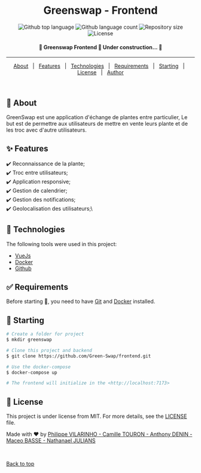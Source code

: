 <h1 align="center">Greenswap - Frontend</h1>

<p align="center">
  <img alt="Github top language" src="https://img.shields.io/github/languages/top/Green-Swap/frontend?color=56BEB8">

  <img alt="Github language count" src="https://img.shields.io/github/languages/count/Green-Swap/frontend?color=56BEB8">

  <img alt="Repository size" src="https://img.shields.io/github/repo-size/Green-Swap/frontend?color=56BEB8">

  <img alt="License" src="https://img.shields.io/github/license/Green-Swap/frontend?color=56BEB8">
</p>

<!-- Status -->

<h4 align="center">
	🚧  Greenswap Frontend 🚀 Under construction...  🚧
</h4> 

<hr>
<p align="center">
  <a href="#dart-about">About</a> &#xa0; | &#xa0; 
  <a href="#sparkles-features">Features</a> &#xa0; | &#xa0;
  <a href="#rocket-technologies">Technologies</a> &#xa0; | &#xa0;
  <a href="#white_check_mark-requirements">Requirements</a> &#xa0; | &#xa0;
  <a href="#checkered_flag-starting">Starting</a> &#xa0; | &#xa0;
  <a href="#memo-license">License</a> &#xa0; | &#xa0;
  <a href="#author" target="_blank">Author</a>
</p>

<br>

## :dart: About ##

GreenSwap est une application d'échange de plantes entre particulier, Le but est de permettre aux utilisateurs de mettre en vente leurs plante et de les troc avec d'autre utilisateurs.

## :sparkles: Features ##

:heavy_check_mark: Reconnaissance de la plante;\
:heavy_check_mark: Troc entre utilisateurs;\
:heavy_check_mark: Application responsive;\
:heavy_check_mark: Gestion de calendrier;\
:heavy_check_mark: Gestion des notifications;\
:heavy_check_mark: Geolocalisation des utilisateurs;\

## :rocket: Technologies ##

The following tools were used in this project:

- [VueJs](https://vuejs.org/)
- [Docker](https://www.docker.com/)
- [Github](https://github.com/Green-Swap/frontend)

## :white_check_mark: Requirements ##

Before starting :checkered_flag:, you need to have [Git](https://git-scm.com) and [Docker](https://www.docker.com/) installed.

## :checkered_flag: Starting ##

```bash
# Create a folder for project
$ mkdir greenswap

# Clone this project and backend
$ git clone https://github.com/Green-Swap/frontend.git

# Use the docker-compose
$ docker-compose up

# The frontend will initialize in the <http://localhost:7173>
```

## :memo: License ##

This project is under license from MIT. For more details, see the [LICENSE](LICENSE.md) file.


Made with :heart: by <a href="https://github.com/Green-Swap/" target="_blank">Philippe VILARINHO - Camille TOURON - Anthony DENIN - Maceo BASSE - Nathanael JULIANS</a>

&#xa0;

<a href="#top">Back to top</a>
